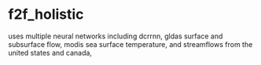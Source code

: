 # f2f_holistic

uses multiple neural networks including dcrrnn, gldas surface and subsurface flow, modis sea surface temperature, and streamflows from the united states and canada, 
